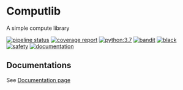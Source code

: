 # Computlib

A simple compute library

[![pipeline status](https://gitlab.com/mlysakowski/computlib/badges/master/pipeline.svg)](https://gitlab.com/mlysakowski/computlib/-/commits/master)
[![coverage report](https://gitlab.com/mlysakowski/computlib/badges/master/coverage.svg)](https://gitlab.com/mlysakowski/computlib/-/commits/master)
[![python:3.7](https://gitlab.com/mlysakowski/computlib/-/jobs/artifacts/master/raw/test_python3.7.svg?job=python3.7)](https://gitlab.com/mlysakowski/computlib/-/commits/master)
[![bandit](https://gitlab.com/mlysakowski/computlib/-/jobs/artifacts/master/raw/test_bandit.svg?job=check-bandit)](https://gitlab.com/mlysakowski/computlib/-/commits/master)
[![black](https://gitlab.com/mlysakowski/computlib/-/jobs/artifacts/master/raw/test_black.svg?job=check-black)](https://gitlab.com/mlysakowski/computlib/-/commits/master)
[![safety](https://gitlab.com/mlysakowski/computlib/-/jobs/artifacts/master/raw/test_safety.svg?job=check-safety)](https://gitlab.com/mlysakowski/computlib/-/commits/master)
[![documentation](https://gitlab.com/mlysakowski/computlib/-/jobs/artifacts/master/raw/documentation.svg?job=pages)](https://gitlab.com/mlysakowski/computlib/-/commits/master)


## Documentations

See [Documentation page](https://mlysakowski.gitlab.io/computlib/)
